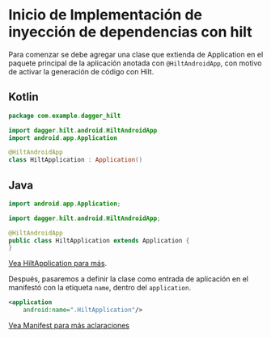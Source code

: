 # Inicio de Implementación de inyección de dependencias con hilt

Para comenzar se debe agregar una clase que extienda de Application en el paquete principal de la
aplicación anotada con `@HiltAndroidApp`, con motivo de activar la generación de código con Hilt.

## Kotlin

```kotlin
package com.example.dagger_hilt

import dagger.hilt.android.HiltAndroidApp
import android.app.Application

@HiltAndroidApp
class HiltApplication : Application()
```

## Java

```java
import android.app.Application;

import dagger.hilt.android.HiltAndroidApp;

@HiltAndroidApp
public class HiltApplication extends Application {
}
```

[Vea HiltApplication para más](../HiltApplicationKts.kt).

Después, pasaremos a definir la clase como entrada de aplicación en el manifestó con la
etiqueta `name`, dentro del `application`.

```xml
<application
    android:name=".HiltApplication"/>
```

[Vea Manifest para más aclaraciones](../../../../../AndroidManifest.xml)
